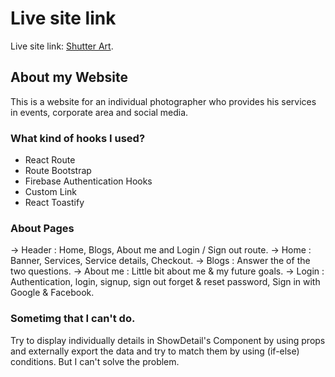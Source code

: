 # Live site link 

 Live site link: [Shutter Art](shutter-art-miles-10-assign.firebaseapp.com).

## About my Website 

This is a website for an individual photographer who provides his services in events, corporate area and social media.

### What kind of hooks I used?

* React Route
* Route Bootstrap
* Firebase Authentication Hooks
* Custom Link
* React Toastify


### About Pages

-> Header : Home, Blogs, About me and Login / Sign out route.
-> Home : Banner, Services, Service details, Checkout.
-> Blogs : Answer the of the two questions.
-> About me : Little bit about me & my future goals.
-> Login : Authentication, login, signup, sign out forget & reset password, Sign in with Google & Facebook. 


### Sometimg that I can't do.

Try to display individually details in ShowDetail's Component by using props and externally export the data and try to match them by using (if-else) conditions. But I can't solve the problem. 